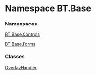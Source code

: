 # <a id="BT_Base"></a> Namespace BT.Base

### Namespaces

 [BT.Base.Controls](BT.Base.Controls.md)

 [BT.Base.Forms](BT.Base.Forms.md)

### Classes

 [OverlayHandler](BT.Base.OverlayHandler.md)

